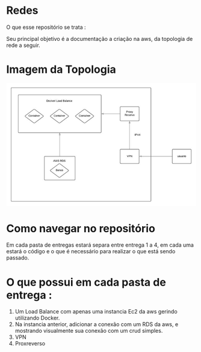 # Redes
 O que esse repositório se trata :

 Seu principal objetivo é a documentação a criação na aws, da topologia de rede a seguir.

#  Imagem da Topologia 
![Topologia](/image/topologia.jpg?raw=true)

# Como navegar no repositório

 Em cada pasta de entregas estará separa entre entrega 1 a 4, em cada uma estará o código e o que é necessário para realizar o que está sendo passado.

# O que possui em cada pasta de entrega :

 1. Um Load Balance com apenas uma instancia Ec2 da aws gerindo utilizando Docker.
 2. Na instancia anterior, adicionar a conexão com um RDS da aws, e mostrando visualmente sua conexão com um crud simples.
 3. VPN
 4. Proxreverso